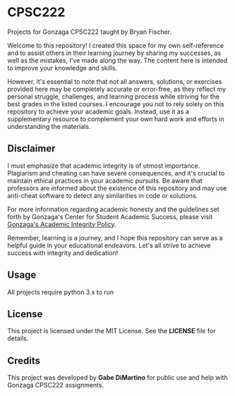 # CPSC222

Projects for Gonzaga CPSC222 taught by Bryan Fischer.

Welcome to this repository! I created this space for my own self-reference and to assist others in their learning journey by sharing my successes, as well as the mistakes, I've made along the way. The content here is intended to improve your knowledge and skills.

However, it's essential to note that not all answers, solutions, or exercises provided here may be completely accurate or error-free, as they reflect my personal struggle, challenges, and learning process while striving for the best grades in the listed courses. I encourage you not to rely solely on this repository to achieve your academic goals. Instead, use it as a supplementary resource to complement your own hard work and efforts in understanding the materials.

## Disclaimer 

I must emphasize that academic integrity is of utmost importance. Plagiarism and cheating can have severe consequences, and it's crucial to maintain ethical practices in your academic pursuits. Be aware that professors are informed about the existence of this repository and may use anti-cheat software to detect any similarities in code or solutions.

For more information regarding academic honesty and the guidelines set forth by Gonzaga's Center for Student Academic Success, please visit [Gonzaga's Academic Integrity Policy](https://gonzaga.azureedge.net/-/media/Website/Documents/Academics/Center-for-Student-Academic-Success/Academic-Integrity/Academic-Integrity-Policy-071822.ashx?rev=9f12e6775a184b9dadad248546f0e947).

Remember, learning is a journey, and I hope this repository can serve as a helpful guide in your educational endeavors. Let's all strive to achieve success with integrity and dedication!

## Usage

All projects require python 3.x to run

## License

This project is licensed under the MIT License. See the **LICENSE** file for details.

## Credits

This project was developed by **Gabe DiMartino** for public use and help with Gonzaga CPSC222 assignments.

